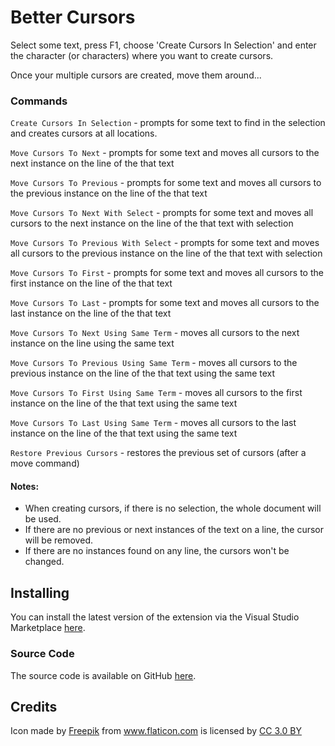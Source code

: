 # Better Cursors

Select some text, press F1, choose 'Create Cursors In Selection' and enter the character (or characters) where you want to create cursors.

Once your multiple cursors are created, move them around...

### Commands

`Create Cursors In Selection` - prompts for some text to find in the selection and creates cursors at all locations.

`Move Cursors To Next` - prompts for some text and moves all cursors to the next instance on the line of the that text

`Move Cursors To Previous` - prompts for some text and moves all cursors to the previous instance on the line of the that text

`Move Cursors To Next With Select` - prompts for some text and moves all cursors to the next instance on the line of the that text with selection

`Move Cursors To Previous With Select` - prompts for some text and moves all cursors to the previous instance on the line of the that text with selection

`Move Cursors To First` - prompts for some text and moves all cursors to the first instance on the line of the that text

`Move Cursors To Last` - prompts for some text and moves all cursors to the last instance on the line of the that text

`Move Cursors To Next Using Same Term` - moves all cursors to the next instance on the line using the same text

`Move Cursors To Previous Using Same Term` - moves all cursors to the previous instance on the line of the that text using the same text

`Move Cursors To First Using Same Term` - moves all cursors to the first instance on the line of the that text using the same text

`Move Cursors To Last Using Same Term` - moves all cursors to the last instance on the line of the that text using the same text

`Restore Previous Cursors` - restores the previous set of cursors (after a move command)

#### Notes:

- When creating cursors, if there is no selection, the whole document will be used.
- If there are no previous or next instances of the text on a line, the cursor will be removed.
- If there are no instances found on any line, the cursors won't be changed.

## Installing

You can install the latest version of the extension via the Visual Studio Marketplace [here](https://marketplace.visualstudio.com/items?itemName=Gruntfuggly.better-cursors).

### Source Code

The source code is available on GitHub [here](https://github.com/Gruntfuggly/better-cursors).

## Credits

Icon made by <a href="http://www.freepik.com" title="Freepik">Freepik</a> from <a href="https://www.flaticon.com/" title="Flaticon">www.flaticon.com</a> is licensed by <a href="http://creativecommons.org/licenses/by/3.0/" title="Creative Commons BY 3.0" target="_blank">CC 3.0 BY</a>